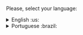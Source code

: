  Please, select your language:


<details>
  <summary>English :us: </summary>
  
  # Password Manager

## Project description

Password Manager is an application developed in React to simplify password management. With this tool, users can register and view passwords associated with the online services they use.

## How to use

Access the application through this [LINK](http://localhost:5173/). (Desktop version only).

Register your passwords for the desired services.

View your passwords as needed.

## Main Features

Password Registration: Register your passwords for the online services you use.

Viewing Registered Passwords: See your registered passwords along with information about the corresponding service.

## Technologies used
React: Password Manager is built using the React library, providing an efficient development experience and a dynamic user interface.

Bootstrap: The application makes use of the Bootstrap library to facilitate design and styling, providing a modern and user-friendly interface.

Vite: The application is powered by Vite, a bundler that provides fast and efficient development for modern web projects.
  

</details>

<details>
  <summary>Portuguese :brazil: </summary>
  # Gerenciador de Senhas

## Descrição do Projeto

O Gerenciador de Senhas é uma aplicação desenvolvida em React, para simplificar o gerenciamento de senhas. Com essa ferramenta, os usuários podem cadastrar e visualizar senhas associadas aos serviços online que utilizam.

## Como Usar

Acesse a aplicação através deste [LINK](http://localhost:5173/). (Versão desktop apenas).

Cadastre suas senhas para os serviços desejados.

Visualize suas senhas conforme necessário.

## Funcionalidades Principais

Cadastro de Senhas: Registre suas senhas para os serviços online que você utiliza.

Visualização de Senhas Cadastradas: Veja suas senhas cadastradas juntamente com informações do serviço correspondente.

## Tecnologias utilizadas
React: O Password Manager foi construído utilizando a biblioteca React, proporcionando uma experiência de desenvolvimento eficiente e uma interface de usuário dinâmica.

Bootstrap: A aplicação faz uso da biblioteca Bootstrap para facilitar o design e a estilização, proporcionando uma interface moderna e amigável.

Vite: A aplicação é impulsionada pelo Vite, um bundler que proporciona um desenvolvimento rápido e eficiente para projetos web modernos.

</details>

